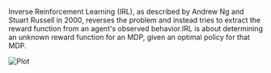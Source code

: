 Inverse Reinforcement Learning (IRL), as described by Andrew Ng and Stuart Russell in 2000, reverses the problem and instead tries to extract the reward function from an agent's observed behavior.IRL is about determining an unknown reward function for an MDP, given an optimal policy for that MDP.


![Plot]([http://url/to/img.png](https://github.com/Tsili123/Inverse-Reinforcement-Learning-DiT-UoA/blob/main/inv_rl_Aris_Tsilifonis_1115201700170/linear_irl.png))
